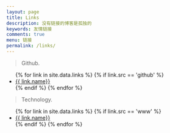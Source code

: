 ```yaml
---
layout: page
title: Links
description: 没有链接的博客是孤独的
keywords: 友情链接
comments: true
menu: 链接
permalink: /links/
---
```


>  Github.

<ul>
{% for link in site.data.links %}
  {% if link.src == 'github' %}
  <li><a href="{{ link.url }}" target="_blank">{{ link.name}}</a></li>
  {% endif %}
{% endfor %}
</ul>

> Technology.

<ul>
{% for link in site.data.links %}
  {% if link.src == 'www' %}
  <li><a href="{{ link.url }}" target="_blank">{{ link.name}}</a></li>
  {% endif %}
{% endfor %}
</ul>
